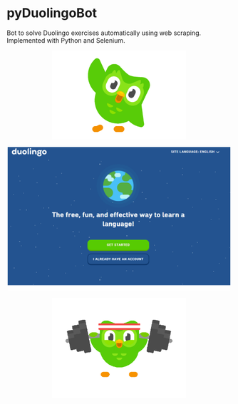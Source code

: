 # pyDuolingoBot
Bot to solve Duolingo exercises automatically using web scraping. Implemented with Python and Selenium.


<p align="center"><img src="./Images/duo_hello.gif" alt="duo_hello" width="300" class="center"/></p>

<p align="center"><img src="./Images/login.gif" alt="login_example" width="500" class="center"/></p>

<p align="center"><img src="./Images/duo_train.gif" alt="duo_train" width="300" class="center"/></p>

